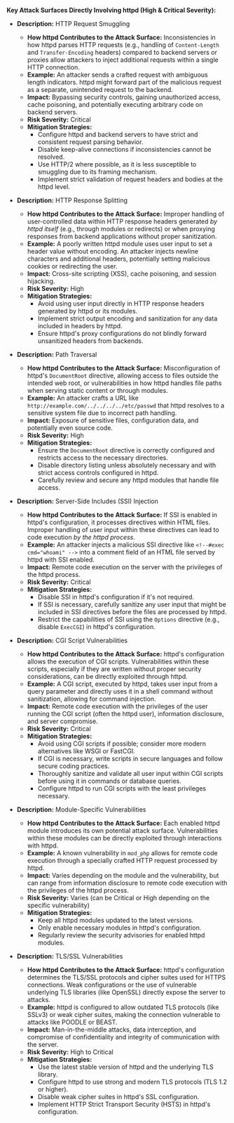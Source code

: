 **Key Attack Surfaces Directly Involving httpd (High & Critical Severity):**

*   **Description:** HTTP Request Smuggling
    *   **How httpd Contributes to the Attack Surface:** Inconsistencies in how httpd parses HTTP requests (e.g., handling of `Content-Length` and `Transfer-Encoding` headers) compared to backend servers or proxies allow attackers to inject additional requests within a single HTTP connection.
    *   **Example:** An attacker sends a crafted request with ambiguous length indicators. httpd might forward part of the malicious request as a separate, unintended request to the backend.
    *   **Impact:** Bypassing security controls, gaining unauthorized access, cache poisoning, and potentially executing arbitrary code on backend servers.
    *   **Risk Severity:** Critical
    *   **Mitigation Strategies:**
        *   Configure httpd and backend servers to have strict and consistent request parsing behavior.
        *   Disable keep-alive connections if inconsistencies cannot be resolved.
        *   Use HTTP/2 where possible, as it is less susceptible to smuggling due to its framing mechanism.
        *   Implement strict validation of request headers and bodies at the httpd level.

*   **Description:** HTTP Response Splitting
    *   **How httpd Contributes to the Attack Surface:** Improper handling of user-controlled data within HTTP response headers generated *by httpd itself* (e.g., through modules or redirects) or when proxying responses from backend applications without proper sanitization.
    *   **Example:** A poorly written httpd module uses user input to set a header value without encoding. An attacker injects newline characters and additional headers, potentially setting malicious cookies or redirecting the user.
    *   **Impact:** Cross-site scripting (XSS), cache poisoning, and session hijacking.
    *   **Risk Severity:** High
    *   **Mitigation Strategies:**
        *   Avoid using user input directly in HTTP response headers generated by httpd or its modules.
        *   Implement strict output encoding and sanitization for any data included in headers by httpd.
        *   Ensure httpd's proxy configurations do not blindly forward unsanitized headers from backends.

*   **Description:** Path Traversal
    *   **How httpd Contributes to the Attack Surface:** Misconfiguration of httpd's `DocumentRoot` directive, allowing access to files outside the intended web root, or vulnerabilities in how httpd handles file paths when serving static content or through modules.
    *   **Example:** An attacker crafts a URL like `http://example.com/../../../../etc/passwd` that httpd resolves to a sensitive system file due to incorrect path handling.
    *   **Impact:** Exposure of sensitive files, configuration data, and potentially even source code.
    *   **Risk Severity:** High
    *   **Mitigation Strategies:**
        *   Ensure the `DocumentRoot` directive is correctly configured and restricts access to the necessary directories.
        *   Disable directory listing unless absolutely necessary and with strict access controls configured in httpd.
        *   Carefully review and secure any httpd modules that handle file access.

*   **Description:** Server-Side Includes (SSI) Injection
    *   **How httpd Contributes to the Attack Surface:** If SSI is enabled in httpd's configuration, it processes directives within HTML files. Improper handling of user input within these directives can lead to code execution *by the httpd process*.
    *   **Example:** An attacker injects a malicious SSI directive like `<!--#exec cmd="whoami" -->` into a comment field of an HTML file served by httpd with SSI enabled.
    *   **Impact:** Remote code execution on the server with the privileges of the httpd process.
    *   **Risk Severity:** Critical
    *   **Mitigation Strategies:**
        *   Disable SSI in httpd's configuration if it's not required.
        *   If SSI is necessary, carefully sanitize any user input that might be included in SSI directives before the files are processed by httpd.
        *   Restrict the capabilities of SSI using the `Options` directive (e.g., disable `ExecCGI`) in httpd's configuration.

*   **Description:** CGI Script Vulnerabilities
    *   **How httpd Contributes to the Attack Surface:** httpd's configuration allows the execution of CGI scripts. Vulnerabilities within these scripts, especially if they are written without proper security considerations, can be directly exploited through httpd.
    *   **Example:** A CGI script, executed by httpd, takes user input from a query parameter and directly uses it in a shell command without sanitization, allowing for command injection.
    *   **Impact:** Remote code execution with the privileges of the user running the CGI script (often the httpd user), information disclosure, and server compromise.
    *   **Risk Severity:** Critical
    *   **Mitigation Strategies:**
        *   Avoid using CGI scripts if possible; consider more modern alternatives like WSGI or FastCGI.
        *   If CGI is necessary, write scripts in secure languages and follow secure coding practices.
        *   Thoroughly sanitize and validate all user input within CGI scripts before using it in commands or database queries.
        *   Configure httpd to run CGI scripts with the least privileges necessary.

*   **Description:** Module-Specific Vulnerabilities
    *   **How httpd Contributes to the Attack Surface:** Each enabled httpd module introduces its own potential attack surface. Vulnerabilities within these modules can be directly exploited through interactions with httpd.
    *   **Example:** A known vulnerability in `mod_php` allows for remote code execution through a specially crafted HTTP request processed by httpd.
    *   **Impact:** Varies depending on the module and the vulnerability, but can range from information disclosure to remote code execution with the privileges of the httpd process.
    *   **Risk Severity:** Varies (can be Critical or High depending on the specific vulnerability)
    *   **Mitigation Strategies:**
        *   Keep all httpd modules updated to the latest versions.
        *   Only enable necessary modules in httpd's configuration.
        *   Regularly review the security advisories for enabled httpd modules.

*   **Description:** TLS/SSL Vulnerabilities
    *   **How httpd Contributes to the Attack Surface:** httpd's configuration determines the TLS/SSL protocols and cipher suites used for HTTPS connections. Weak configurations or the use of vulnerable underlying TLS libraries (like OpenSSL) directly expose the server to attacks.
    *   **Example:** httpd is configured to allow outdated TLS protocols (like SSLv3) or weak cipher suites, making the connection vulnerable to attacks like POODLE or BEAST.
    *   **Impact:** Man-in-the-middle attacks, data interception, and compromise of confidentiality and integrity of communication with the server.
    *   **Risk Severity:** High to Critical
    *   **Mitigation Strategies:**
        *   Use the latest stable version of httpd and the underlying TLS library.
        *   Configure httpd to use strong and modern TLS protocols (TLS 1.2 or higher).
        *   Disable weak cipher suites in httpd's SSL configuration.
        *   Implement HTTP Strict Transport Security (HSTS) in httpd's configuration.